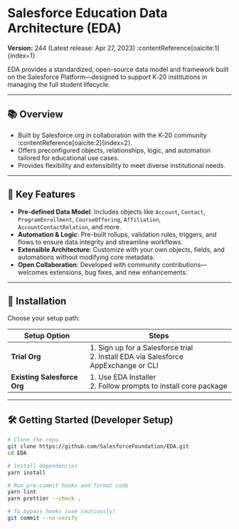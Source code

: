 # Salesforce Education Data Architecture (EDA)

**Version:** 244 (Latest release: Apr 27, 2023) :contentReference[oaicite:1]{index=1}

EDA provides a standardized, open-source data model and framework built on the Salesforce Platform—designed to support K‑20 institutions in managing the full student lifecycle.

---

## 📚 Overview

- Built by Salesforce.org in collaboration with the K‑20 community :contentReference[oaicite:2]{index=2}.
- Offers preconfigured objects, relationships, logic, and automation tailored for educational use cases.
- Provides flexibility and extensibility to meet diverse institutional needs.

---

## 🔧 Key Features

- **Pre-defined Data Model**: Includes objects like `Account`, `Contact`, `ProgramEnrollment`, `CourseOffering`, `Affiliation`, `AccountContactRelation`, and more.
- **Automation & Logic**: Pre-built rollups, validation rules, triggers, and flows to ensure data integrity and streamline workflows.
- **Extensible Architecture**: Customize with your own objects, fields, and automations without modifying core metadata.
- **Open Collaboration**: Developed with community contributions—welcomes extensions, bug fixes, and new enhancements.

---

## 🚀 Installation

Choose your setup path:

| Setup Option             | Steps                                                                 |
|--------------------------|------------------------------------------------------------------------|
| **Trial Org**            | 1. Sign up for a Salesforce trial<br>2. Install EDA via Salesforce AppExchange or CLI |
| **Existing Salesforce Org** | 1. Use EDA Installer<br>2. Follow prompts to install core package |

---

## 🛠️ Getting Started (Developer Setup)

```bash
# Clone the repo
git clone https://github.com/SalesforceFoundation/EDA.git
cd EDA

# Install dependencies
yarn install

# Run pre-commit hooks and format code
yarn lint
yarn prettier --check .

# To bypass hooks (use cautiously)
git commit --no-verify
